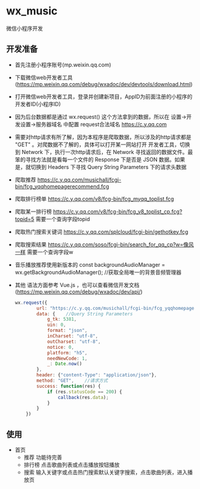 # wx_music
微信小程序开发

## 开发准备
* 首先注册小程序账号(mp.weixin.qq.com)
* 下载微信web开发者工具(https://mp.weixin.qq.com/debug/wxadoc/dev/devtools/download.html)
* 打开微信web开发者工具，登录并创建新项目，AppID为前面注册的小程序的开发者ID(小程序ID)
* 因为后台数据都是通过 wx.request() 这个方法拿到的数据，所以在  设置->开发设置->服务器域名  中配置  request合法域名	https://c.y.qq.com
* 需要对http请求有所了解，因为本程序是爬取数据，所以涉及的http请求都是 "GET" 。对爬数据不了解的，具体可以打开某一网站打开 开发者工具，切换到 Network 下，执行一次http请求后，在 Network 寻找返回的数据文件。最笨的寻找方法就是看每一个文件的 Response 下是否是 JSON 数据。如果是，就切换到 Headers 下寻找 Query String Parameters 下的请求头数据
* 爬取推荐  https://c.y.qq.com/musichall/fcgi-bin/fcg_yqqhomepagerecommend.fcg
* 爬取排行榜单  https://c.y.qq.com/v8/fcg-bin/fcg_myqq_toplist.fcg
* 爬取某一排行榜  https://c.y.qq.com/v8/fcg-bin/fcg_v8_toplist_cp.fcg?topid=5  需要一个查询字段topid
* 爬取热门搜索关键词  https://c.y.qq.com/splcloud/fcgi-bin/gethotkey.fcg
* 爬取搜索结果  https://c.y.qq.com/soso/fcgi-bin/search_for_qq_cp?w=像风一样  需要一个查询字段w
* 音乐播放推荐使用新版本的 const backgroundAudioManager = wx.getBackgroundAudioManager();  //获取全局唯一的背景音频管理器
* 其他  语法方面参考 Vue.js ，也可以查看微信开发文档(https://mp.weixin.qq.com/debug/wxadoc/dev/api/)
	

	``` javascript
	wx.request({
			url: "https://c.y.qq.com/musichall/fcgi-bin/fcg_yqqhomepagerecommend.fcg",    //请求地址，推荐页面数据
			data: {    //Query String Parameters
				g_tk: 5381,
				uin: 0,
				format: "json",
				inCharset: "utf-8",
				outCharset: "utf-8",
				notice: 0,
				platform: "h5",
				needNewCode: 1,
				_: Date.now()
			},
			header: {"content-Type": "application/json"},
			method: "GET",    //请求方式
			success: function(res) {
				if (res.statusCode == 200) {
					callback(res.data);
				}
			}
		})
	```
## 使用

* 首页 
	* 推荐  功能待完善
	* 排行榜  点击歌曲列表或点击播放按钮播放
	* 搜索  输入关键字或点击热门搜索默认关键字搜索，点击歌曲列表，进入播放页